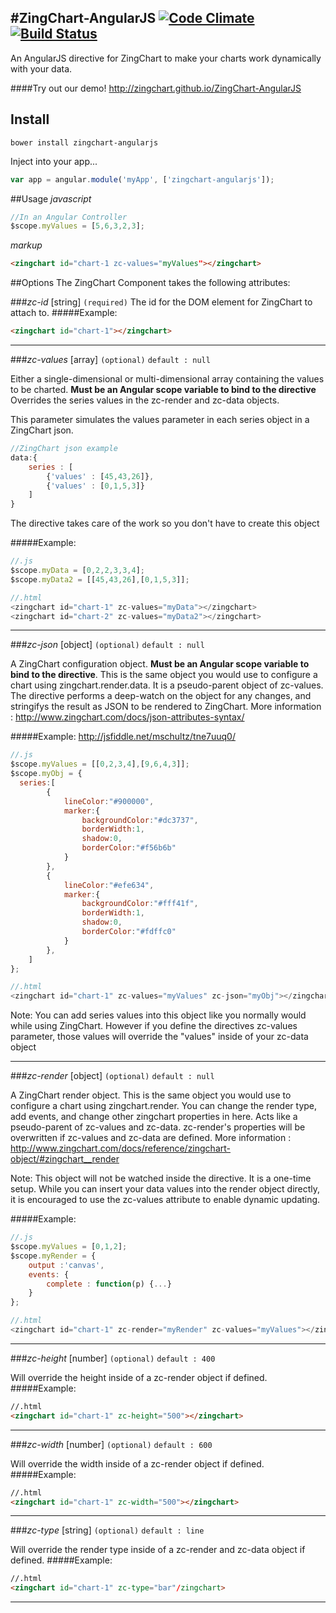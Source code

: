 #ZingChart-AngularJS
[![Code Climate](https://codeclimate.com/github/zingchart/ZingChart-AngularJS/badges/gpa.svg)](https://codeclimate.com/github/zingchart/ZingChart-AngularJS) [![Build Status](https://travis-ci.org/zingchart/ZingChart-AngularJS.svg)](https://travis-ci.org/zingchart/ZingChart-AngularJS)
---
An AngularJS directive for ZingChart to make your charts work dynamically with your data.

####Try out our demo! http://zingchart.github.io/ZingChart-AngularJS

## Install
```
bower install zingchart-angularjs
```

Inject into your app...
```js
var app = angular.module('myApp', ['zingchart-angularjs']);
```

##Usage
_javascript_
```js
//In an Angular Controller
$scope.myValues = [5,6,3,2,3];
```

_markup_
```html
<zingchart id="chart-1 zc-values="myValues"></zingchart>
```

##Options
The ZingChart Component takes the following attributes:


###_zc-id_ [string] ```(required)```
The id for the DOM element for ZingChart to attach to.
#####Example:
```html
<zingchart id="chart-1"></zingchart>
```

---


###_zc-values_ [array] ```(optional)```
```default : null```

Either a single-dimensional or multi-dimensional array containing the values to be charted. **Must be an Angular scope variable to bind to the directive** Overrides the series values in the zc-render and zc-data objects.

This parameter simulates the values parameter in each series object in a ZingChart json.
```js
//ZingChart json example
data:{
    series : [
        {'values' : [45,43,26]},
        {'values' : [0,1,5,3]}
    ]
}
```
The directive takes care of the work so you don't have to create this object

#####Example:
```js
//.js
$scope.myData = [0,2,2,3,3,4];
$scope.myData2 = [[45,43,26],[0,1,5,3]];

//.html
<zingchart id="chart-1" zc-values="myData"></zingchart>
<zingchart id="chart-2" zc-values="myData2"></zingchart>
```

---


###_zc-json_ [object] ```(optional)```
```default : null```

A ZingChart configuration object. **Must be an Angular scope variable to bind to the directive**. This is the same object you would use to configure a chart using zingchart.render.data. It is a pseudo-parent object of zc-values. The directive performs a deep-watch on the object for any changes, and stringifys the result as JSON to be rendered to ZingChart.  More information : http://www.zingchart.com/docs/json-attributes-syntax/

#####Example:
http://jsfiddle.net/mschultz/tne7uuq0/
```js
//.js
$scope.myValues = [[0,2,3,4],[9,6,4,3]];
$scope.myObj = {
  series:[
        {
            lineColor:"#900000",
            marker:{
                backgroundColor:"#dc3737",
                borderWidth:1,
                shadow:0,
                borderColor:"#f56b6b"
            }
        },
        {
            lineColor:"#efe634",
            marker:{
                backgroundColor:"#fff41f",
                borderWidth:1,
                shadow:0,
                borderColor:"#fdffc0"
            }
        },
    ]
};

//.html
<zingchart id="chart-1" zc-values="myValues" zc-json="myObj"></zingchart>
```
Note: You can add series values into this object like you normally would while using ZingChart. However if you define the directives zc-values parameter, those values will override the "values" inside of your zc-data object

---


###_zc-render_ [object] ```(optional)```
```default : null```

A ZingChart render object. This is the same object you would use to configure a chart using zingchart.render. You can change the render type, add events, and change other zingchart properties in here. Acts like a pseudo-parent of zc-values and zc-data. zc-render's properties will be overwritten if zc-values and zc-data are defined. More information : http://www.zingchart.com/docs/reference/zingchart-object/#zingchart__render

Note: This object will not be watched inside the directive. It is a one-time setup. While you can insert your data values into the render object directly, it is encouraged to use the zc-values attribute to enable dynamic updating.

#####Example:
```js
//.js
$scope.myValues = [0,1,2];
$scope.myRender = {
    output :'canvas',
    events: {
        complete : function(p) {...}
    }
};

//.html
<zingchart id="chart-1" zc-render="myRender" zc-values="myValues"></zingchart>
```

---


###_zc-height_ [number] ```(optional)```
```default : 400```

Will override the height inside of a zc-render object if defined.
#####Example:
```html
//.html
<zingchart id="chart-1" zc-height="500"></zingchart>
```

---


###_zc-width_ [number] ```(optional)```
```default : 600```

Will override the width inside of a zc-render object if defined.
#####Example:
```html
//.html
<zingchart id="chart-1" zc-width="500"></zingchart>
```

---


###_zc-type_ [string] ```(optional)```
```default : line```

Will override the render type inside of a zc-render and zc-data object if defined.
#####Example:
```html
//.html
<zingchart id="chart-1" zc-type="bar"/zingchart>
```

---

